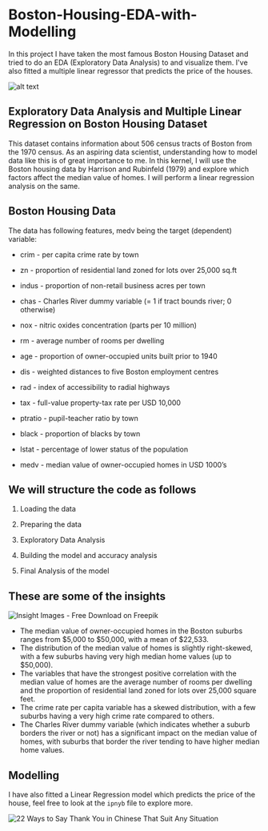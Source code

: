 ﻿# Boston-Housing-EDA-with-Modelling

In this project I have taken the most famous Boston Housing Dataset and tried to do an EDA (Exploratory Data Analysis) to and visualize them. I've also fitted a multiple linear regressor that predicts the price of the houses.

  

![alt text](https://cdn10.bostonmagazine.com/wp-content/uploads/sites/2/2022/06/housing-costs-story.jpg)

  
  

## Exploratory Data Analysis and Multiple Linear Regression on Boston Housing Dataset

This dataset contains information about 506 census tracts of Boston from the 1970 census. As an aspiring data scientist, understanding how to model data like this is of great importance to me. In this kernel, I will use the Boston housing data by Harrison and Rubinfeld (1979) and explore which factors affect the median value of homes. I will perform a linear regression analysis on the same.

  

## Boston Housing Data

The data has following features, medv being the target (dependent) variable:

  

- crim - per capita crime rate by town

- zn - proportion of residential land zoned for lots over 25,000 sq.ft

- indus - proportion of non-retail business acres per town

- chas - Charles River dummy variable (= 1 if tract bounds river; 0 otherwise)

- nox - nitric oxides concentration (parts per 10 million)

- rm - average number of rooms per dwelling

- age - proportion of owner-occupied units built prior to 1940

- dis - weighted distances to five Boston employment centres

- rad - index of accessibility to radial highways

- tax - full-value property-tax rate per USD 10,000

- ptratio - pupil-teacher ratio by town

- black - proportion of blacks by town

- lstat - percentage of lower status of the population

- medv - median value of owner-occupied homes in USD 1000’s

  

## We will structure the code as follows

1. Loading the data

2. Preparing the data

3. Exploratory Data Analysis

4. Building the model and accuracy analysis

5. Final Analysis of the model

## These are some of the insights
![Insight Images - Free Download on Freepik](https://img.freepik.com/free-vector/gradient-insights-illustration_23-2149322241.jpg?w=2000)
-  The median value of owner-occupied homes in the Boston suburbs ranges from $5,000 to $50,000, with a mean of $22,533.
- The distribution of the median value of homes is slightly right-skewed, with a few suburbs having very high median home values (up to $50,000).
- The variables that have the strongest positive correlation with the median value of homes are the average number of rooms per dwelling and the proportion of residential land zoned for lots over 25,000 square feet.
- The crime rate per capita variable has a skewed distribution, with a few suburbs having a very high crime rate compared to others.
- The Charles River dummy variable (which indicates whether a suburb borders the river or not) has a significant impact on the median value of homes, with suburbs that border the river tending to have higher median home values.

## Modelling
I have also fitted a Linear Regression model which predicts the price of the house, feel free to look at the `ipnyb` file to explore more.

![22 Ways to Say Thank You in Chinese That Suit Any Situation](https://i0.wp.com/www.writtenchinese.com/wp-content/uploads/2016/12/22-Ways-to-Say-Thank-You-in-Chinese-That-Suit-Any-Situation.png?resize=800%2C350&ssl=1)



  



